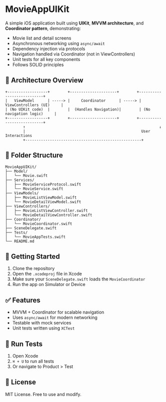 # MovieAppUIKit

A simple iOS application built using **UIKit**, **MVVM architecture**, and **Coordinator pattern**, demonstrating:

- Movie list and detail screens
- Asynchronous networking using `async/await`
- Dependency injection via protocols
- Navigation handled via Coordinator (not in ViewControllers)
- Unit tests for all key components
- Follows SOLID principles

## 🧱 Architecture Overview

```
+------------------+        +---------------------+        +---------------------------+
|   ViewModel      | -----> |     Coordinator      | -----> |  ViewControllers (UI)     |
| (No UIKit code)  |        |  (Handles Navigation)|        | (No navigation logic)     |
+------------------+        +---------------------+        +---------------------------+
        ↑                                                            ↓
        |                                                    User Interactions
        +----------------------------------------------------+
```

## 📂 Folder Structure

```
MovieAppUIKit/
├── Model/
│   └── Movie.swift
├── Services/
│   ├── MovieServiceProtocol.swift
│   └── MovieService.swift
├── ViewModels/
│   ├── MovieListViewModel.swift
│   └── MovieDetailViewModel.swift
├── ViewControllers/
│   ├── MovieListViewController.swift
│   └── MovieDetailViewController.swift
├── Coordinator/
│   └── MovieCoordinator.swift
├── SceneDelegate.swift
├── Tests/
│   └── MovieAppTests.swift
└── README.md
```

## 🚀 Getting Started

1. Clone the repository
2. Open the `.xcodeproj` file in Xcode
3. Make sure your `SceneDelegate.swift` loads the `MovieCoordinator`
4. Run the app on Simulator or Device

## ✅ Features

- MVVM + Coordinator for scalable navigation
- Uses `async/await` for modern networking
- Testable with mock services
- Unit tests written using `XCTest`

## 🧪 Run Tests

1. Open Xcode
2. `⌘ + U` to run all tests
3. Or navigate to Product > Test

## 📜 License

MIT License. Free to use and modify.
